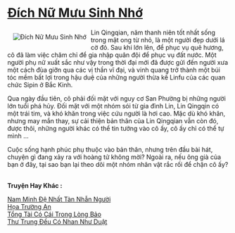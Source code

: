 <a href="https://truyentiki.com/dich-nu-muu-sinh-nho.33912/" title="Đích Nữ Mưu Sinh Nhớ"><h1>Đích Nữ Mưu Sinh Nhớ</h1></a><div style="display:table"><img align="right" style="float: left; padding: 10px;" src="https://truyentiki.com/a/img/str/src/33912.jpg" alt="Đích Nữ Mưu Sinh Nhớ">Lin Qingqian, năm thanh niên tốt nhất sống trong mật ong từ nhỏ, là một người đẹp dưới lá cờ đỏ. Sau khi lớn lên, để phục vụ quê hương, cô đã làm việc chăm chỉ để gia nhập quân đội để phục vụ đất nước. Một người phụ nữ xuất sắc như vậy trong thời đại mới đã được gửi đến người xưa một cách đùa giỡn qua các vị thần vĩ đại, và vinh quang trở thành một búi tóc mềm bất lợi trong hậu duệ của những người thừa kế Linfu của các quan chức Sipin ở Bắc Kinh. <p></p> Qua ngày đầu tiên, cô phải đối mặt với nguy cơ San Phường bị những người lớn tuổi phá hủy. Đối mặt với một nhóm sói từ gia đình Lin, Lin Qingqin có một trái tim, và khó khăn trong việc cứu người là hơi cao. Mặc dù khó khăn, nhưng may mắn thay, sự cải thiện bản thân của Lin Qingqian vẫn còn đó, được thôi, những người khác có thể tin tưởng vào cô ấy, cô ấy chỉ có thể tự mình ... <p></p> Cuộc sống hạnh phúc phụ thuộc vào bản thân, nhưng trên đầu bài hát, chuyện gì đang xảy ra với hoàng tử không mời? Ngoài ra, nếu ông già của bạn ở đây, tại sao bạn lại theo dõi một nhóm nhân vật rắc rối để chặn cô ấy?</div><p><br><b>Truyện Hay Khác :</b></p><a href="https://truyentiki.com/nam-minh-de-nhat-tan-nhan-nguoi.33911/" alt="Nam Minh Đệ Nhất Tàn Nhẫn Người">Nam Minh Đệ Nhất Tàn Nhẫn Người</a><br/><a href="https://github.com/nownovels/top500/tree/master/truyenhay/33852/" alt="Họa Trường An">Họa Trường An</a><br/><a href="https://truyentiki.wordpress.com/2020/06/08/tong-tai-co-cai-trong-long-bao/" alt="Tổng Tài Có Cái Trong Lòng Bảo">Tổng Tài Có Cái Trong Lòng Bảo</a><br/><a href="https://github.com/nownovels/top500/tree/master/truyenhay/33879/" alt="Thư Trung Đều Có Nhan Như Duật">Thư Trung Đều Có Nhan Như Duật</a><br/>